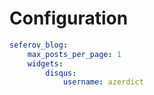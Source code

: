# Configuration

```yml
seferov_blog:
    max_posts_per_page: 1
    widgets:
        disqus:
            username: azerdict
```
